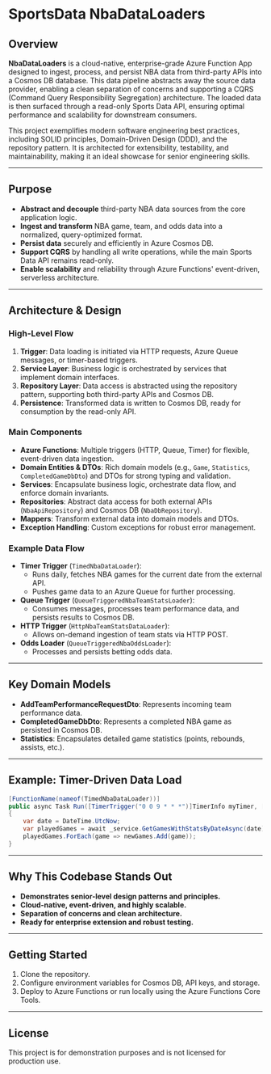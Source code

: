 # SportsData NbaDataLoaders

## Overview

**NbaDataLoaders** is a cloud-native, enterprise-grade Azure Function App designed to ingest, process, and persist NBA data from third-party APIs into a Cosmos DB database. This data pipeline abstracts away the source data provider, enabling a clean separation of concerns and supporting a CQRS (Command Query Responsibility Segregation) architecture. The loaded data is then surfaced through a read-only Sports Data API, ensuring optimal performance and scalability for downstream consumers.

This project exemplifies modern software engineering best practices, including SOLID principles, Domain-Driven Design (DDD), and the repository pattern. It is architected for extensibility, testability, and maintainability, making it an ideal showcase for senior engineering skills.

---

## Purpose

- **Abstract and decouple** third-party NBA data sources from the core application logic.
- **Ingest and transform** NBA game, team, and odds data into a normalized, query-optimized format.
- **Persist data** securely and efficiently in Azure Cosmos DB.
- **Support CQRS** by handling all write operations, while the main Sports Data API remains read-only.
- **Enable scalability** and reliability through Azure Functions' event-driven, serverless architecture.

---

## Architecture & Design

### High-Level Flow

1. **Trigger**: Data loading is initiated via HTTP requests, Azure Queue messages, or timer-based triggers.
2. **Service Layer**: Business logic is orchestrated by services that implement domain interfaces.
3. **Repository Layer**: Data access is abstracted using the repository pattern, supporting both third-party APIs and Cosmos DB.
4. **Persistence**: Transformed data is written to Cosmos DB, ready for consumption by the read-only API.

### Main Components

- **Azure Functions**: Multiple triggers (HTTP, Queue, Timer) for flexible, event-driven data ingestion.
- **Domain Entities & DTOs**: Rich domain models (e.g., `Game`, `Statistics`, `CompletedGameDbDto`) and DTOs for strong typing and validation.
- **Services**: Encapsulate business logic, orchestrate data flow, and enforce domain invariants.
- **Repositories**: Abstract data access for both external APIs (`NbaApiRepository`) and Cosmos DB (`NbaDbRepository`).
- **Mappers**: Transform external data into domain models and DTOs.
- **Exception Handling**: Custom exceptions for robust error management.

### Example Data Flow

- **Timer Trigger** (`TimedNbaDataLoader`):
  - Runs daily, fetches NBA games for the current date from the external API.
  - Pushes game data to an Azure Queue for further processing.
- **Queue Trigger** (`QueueTriggeredNbaTeamStatsLoader`):
  - Consumes messages, processes team performance data, and persists results to Cosmos DB.
- **HTTP Trigger** (`HttpNbaTeamStatsDataLoader`):
  - Allows on-demand ingestion of team stats via HTTP POST.
- **Odds Loader** (`QueueTriggeredNbaOddsLoader`):
  - Processes and persists betting odds data.

---

## Key Domain Models

- **AddTeamPerformanceRequestDto**: Represents incoming team performance data.
- **CompletedGameDbDto**: Represents a completed NBA game as persisted in Cosmos DB.
- **Statistics**: Encapsulates detailed game statistics (points, rebounds, assists, etc.).

---

## Example: Timer-Driven Data Load

```csharp
[FunctionName(nameof(TimedNbaDataLoader))]
public async Task Run([TimerTrigger("0 0 9 * * *")]TimerInfo myTimer, [Queue("new-game")] ICollector<AddTeamPerformanceRequestDto> newGames)
{
    var date = DateTime.UtcNow;
    var playedGames = await _service.GetGamesWithStatsByDateAsync(date);
    playedGames.ForEach(game => newGames.Add(game));
}
```

---

## Why This Codebase Stands Out

- **Demonstrates senior-level design patterns and principles.**
- **Cloud-native, event-driven, and highly scalable.**
- **Separation of concerns and clean architecture.**
- **Ready for enterprise extension and robust testing.**

---

## Getting Started

1. Clone the repository.
2. Configure environment variables for Cosmos DB, API keys, and storage.
3. Deploy to Azure Functions or run locally using the Azure Functions Core Tools.

---

## License

This project is for demonstration purposes and is not licensed for production use. 